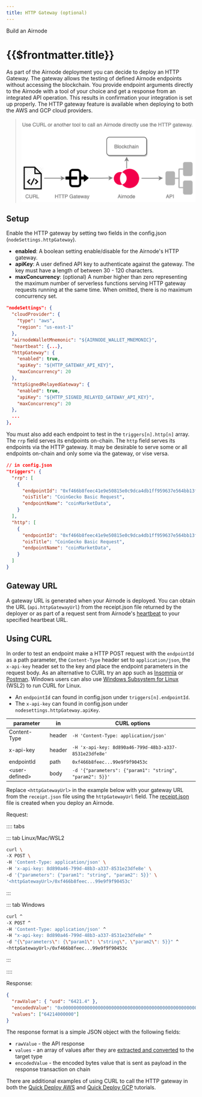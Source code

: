 ```yaml
---
title: HTTP Gateway (optional)
---
```


<TitleSpan>Build an Airnode</TitleSpan>

# {{$frontmatter.title}}

<TocHeader />
<TOC class="table-of-contents" :include-level="[2,3]" />

As part of the Airnode deployment you can decide to deploy an HTTP Gateway. The
gateway allows the testing of defined Airnode endpoints without accessing the
blockchain. You provide endpoint arguments directly to the Airnode with a tool
of your choice and get a response from an integrated API operation. This results
in confirmation your integration is set up properly. The HTTP gateway feature is
available when deploying to both the AWS and GCP cloud providers.

> ![gateway](../../../assets/images/gateway.png)

## Setup

Enable the HTTP gateway by setting two fields in the config.json
(`nodeSettings.httpGateway`).

- **enabled**: A boolean setting enable/disable for the Airnode's HTTP gateway.
- **apiKey**: A user defined API key to authenticate against the gateway. The
  key must have a length of between 30 - 120 characters.
- **maxConcurrency**: (optional) A number higher than zero representing the
  maximum number of serverless functions serving HTTP gateway requests running
  at the same time. When omitted, there is no maximum concurrency set.

```json
"nodeSettings": {
  "cloudProvider": {
    "type": "aws",
    "region": "us-east-1"
  },
  "airnodeWalletMnemonic": "${AIRNODE_WALLET_MNEMONIC}",
  "heartbeat": {...},
  "httpGateway": {
    "enabled": true,
    "apiKey": "${HTTP_GATEWAY_API_KEY}",
    "maxConcurrency": 20
  },
  "httpSignedRelayedGateway": {
    "enabled": true,
    "apiKey": "${HTTP_SIGNED_RELAYED_GATEWAY_API_KEY}",
    "maxConcurrency": 20
  },
  ...
},
```

You must also add each endpoint to test in the `triggers[n].http[n]` array. The
`rrp` field serves its endpoints on-chain. The `http` field serves its endpoints
via the HTTP gateway. It may be desirable to serve some or all endpoints
on-chain and only some via the gateway, or vise versa.

```json
// in config.json
"triggers": {
  "rrp": [
    {
      "endpointId": "0xf466b8feec41e9e50815e0c9dca4db1ff959637e564bb13fefa99e9f9f90453c",
      "oisTitle": "CoinGecko Basic Request",
      "endpointName": "coinMarketData",
    }
  ],
  "http": [
    {
      "endpointId": "0xf466b8feec41e9e50815e0c9dca4db1ff959637e564bb13fefa99e9f9f90453c",
      "oisTitle": "CoinGecko Basic Request",
      "endpointName": "coinMarketData",
    }
  ]
}
```

## Gateway URL

A gateway URL is generated when your Airnode is deployed. You can obtain the URL
(`api.httpGatewayUrl`) from the receipt.json file returned by the deployer or as
part of a request sent from Airnode's [heartbeat](heartbeat.md) to your
specified heartbeat URL.

## Using CURL

In order to test an endpoint make a HTTP POST request with the `endpointId` as a
path parameter, the `Content-Type` header set to `application/json`, the
`x-api-key` header set to the key and place the endpoint parameters in the
request body. As an alternative to CURL try an app such as
[Insomnia](https://insomnia.rest/) or
[Postman](https://www.postman.com/product/rest-client/). Windows users can also
use
[Windows Subsystem for Linux](https://docs.microsoft.com/en-us/windows/wsl/install)
(WSL2) to run CURL for Linux.

- An `endpointId` can found in config.json under `triggers[n].endpointId`.
- The `x-api-key` can found in config.json under
  `nodesettings.httpGateway.apiKey`.

| parameter         | in     | CURL options                                             |
| ----------------- | ------ | -------------------------------------------------------- |
| Content-Type      | header | `-H 'Content-Type: application/json'`                    |
| x-api-key         | header | `-H 'x-api-key: 8d890a46-799d-48b3-a337-8531e23dfe8e'`   |
| endpointId        | path   | `0xf466b8feec...99e9f9f90453c`                           |
| &lt;user-defined> | body   | `-d '{"parameters": {"param1": "string", "param2": 5}}'` |

Replace `<httpGatewayUrl>` in the example below with your gateway URL from the
`receipt.json` file using the `httpGatewayUrl` field. The
[receipt.json](./deploying-airnode.md#receipt-json) file is created when you
deploy an Airnode.

Request:

:::: tabs

::: tab Linux/Mac/WSL2

```sh
curl \
-X POST \
-H 'Content-Type: application/json' \
-H 'x-api-key: 8d890a46-799d-48b3-a337-8531e23dfe8e' \
-d '{"parameters": {"param1": "string", "param2": 5}}' \
'<httpGatewayUrl>/0xf466b8feec...99e9f9f90453c'
```

:::

::: tab Windows

```sh
curl ^
-X POST ^
-H 'Content-Type: application/json' ^
-H "x-api-key: 8d890a46-799d-48b3-a337-8531e23dfe8e" ^
-d "{\"parameters\": {\"param1\": \"string\", \"param2\": 5}}" ^
<httpGatewayUrl>/0xf466b8feec...99e9f9f90453c
```

:::

::::

Response:

```json
{
  "rawValue": { "usd": "6421.4" },
  "encodedValue": "0x0000000000000000000000000000000000000000000000000000000ef373e180",
  "values": ["64214000000"]
}
```

The response format is a simple JSON object with the following fields:

- `rawValue` - the API response
- `values` - an array of values after they are
  [extracted and converted](../../../reference/packages/adapter.md#conversion)
  to the target type
- `encodedValue` - the encoded bytes value that is sent as payload in the
  response transaction on chain

There are additional examples of using CURL to call the HTTP gateway in both the
[Quick Deploy AWS](../../tutorial/quick-deploy-aws/#execute-endpoint) and
[Quick Deploy GCP](../../tutorial/quick-deploy-gcp/#execute-endpoint) tutorials.

